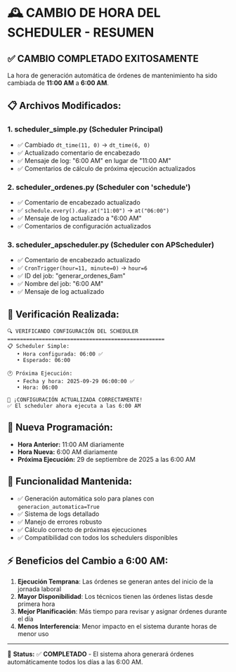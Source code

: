 # 🕰️ CAMBIO DE HORA DEL SCHEDULER - RESUMEN

## ✅ **CAMBIO COMPLETADO EXITOSAMENTE**

La hora de generación automática de órdenes de mantenimiento ha sido cambiada de **11:00 AM** a **6:00 AM**.

## 📋 **Archivos Modificados:**

### 1. **scheduler_simple.py** (Scheduler Principal)
- ✅ Cambiado `dt_time(11, 0)` → `dt_time(6, 0)`
- ✅ Actualizado comentario de encabezado
- ✅ Mensaje de log: "6:00 AM" en lugar de "11:00 AM"  
- ✅ Comentarios de cálculo de próxima ejecución actualizados

### 2. **scheduler_ordenes.py** (Scheduler con 'schedule')
- ✅ Comentario de encabezado actualizado
- ✅ `schedule.every().day.at("11:00")` → `at("06:00")`
- ✅ Mensaje de log actualizado a "6:00 AM"
- ✅ Comentarios de configuración actualizados

### 3. **scheduler_apscheduler.py** (Scheduler con APScheduler)
- ✅ Comentario de encabezado actualizado  
- ✅ `CronTrigger(hour=11, minute=0)` → `hour=6`
- ✅ ID del job: "generar_ordenes_6am" 
- ✅ Nombre del job: "6:00 AM"
- ✅ Mensaje de log actualizado

## 🧪 **Verificación Realizada:**

```
🔍 VERIFICANDO CONFIGURACIÓN DEL SCHEDULER
==================================================
📋 Scheduler Simple:
   • Hora configurada: 06:00 ✅
   • Esperado: 06:00

🕐 Próxima Ejecución:
   • Fecha y hora: 2025-09-29 06:00:00 ✅
   • Hora: 06:00

🎉 ¡CONFIGURACIÓN ACTUALIZADA CORRECTAMENTE!
✅ El scheduler ahora ejecuta a las 6:00 AM
```

## 📅 **Nueva Programación:**

- **Hora Anterior:** 11:00 AM diariamente
- **Hora Nueva:** 6:00 AM diariamente  
- **Próxima Ejecución:** 29 de septiembre de 2025 a las 6:00 AM

## 🔧 **Funcionalidad Mantenida:**

- ✅ Generación automática solo para planes con `generacion_automatica=True`
- ✅ Sistema de logs detallado
- ✅ Manejo de errores robusto
- ✅ Cálculo correcto de próximas ejecuciones
- ✅ Compatibilidad con todos los schedulers disponibles

## ⚡ **Beneficios del Cambio a 6:00 AM:**

1. **Ejecución Temprana**: Las órdenes se generan antes del inicio de la jornada laboral
2. **Mayor Disponibilidad**: Los técnicos tienen las órdenes listas desde primera hora
3. **Mejor Planificación**: Más tiempo para revisar y asignar órdenes durante el día
4. **Menos Interferencia**: Menor impacto en el sistema durante horas de menor uso

---

🎯 **Status:** ✅ **COMPLETADO** - El sistema ahora generará órdenes automáticamente todos los días a las 6:00 AM.